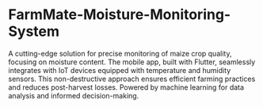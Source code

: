 # FarmMate-Moisture-Monitoring-System
A cutting-edge solution for precise monitoring of maize crop quality, focusing on moisture content. The mobile app, built with Flutter, seamlessly integrates with IoT devices equipped with temperature and humidity sensors. This non-destructive approach ensures efficient farming practices and reduces post-harvest losses. Powered by machine learning for data analysis and informed decision-making.

